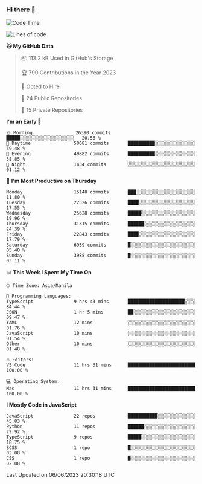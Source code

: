 ### Hi there 👋

<!--START_SECTION:waka-->
![Code Time](http://img.shields.io/badge/Code%20Time-308%20hrs%2026%20mins-blue)

![Lines of code](https://img.shields.io/badge/From%20Hello%20World%20I%27ve%20Written-57.5%20million%20lines%20of%20code-blue)

**🐱 My GitHub Data** 

> 📦 113.2 kB Used in GitHub's Storage 
 > 
> 🏆 790 Contributions in the Year 2023
 > 
> 💼 Opted to Hire
 > 
> 📜 24 Public Repositories 
 > 
> 🔑 15 Private Repositories 
 > 
**I'm an Early 🐤** 

```text
🌞 Morning                26390 commits       █████░░░░░░░░░░░░░░░░░░░░   20.56 % 
🌆 Daytime                50681 commits       ██████████░░░░░░░░░░░░░░░   39.48 % 
🌃 Evening                49882 commits       ██████████░░░░░░░░░░░░░░░   38.85 % 
🌙 Night                  1434 commits        ░░░░░░░░░░░░░░░░░░░░░░░░░   01.12 % 
```
📅 **I'm Most Productive on Thursday** 

```text
Monday                   15148 commits       ███░░░░░░░░░░░░░░░░░░░░░░   11.80 % 
Tuesday                  22526 commits       ████░░░░░░░░░░░░░░░░░░░░░   17.55 % 
Wednesday                25628 commits       █████░░░░░░░░░░░░░░░░░░░░   19.96 % 
Thursday                 31315 commits       ██████░░░░░░░░░░░░░░░░░░░   24.39 % 
Friday                   22843 commits       ████░░░░░░░░░░░░░░░░░░░░░   17.79 % 
Saturday                 6939 commits        █░░░░░░░░░░░░░░░░░░░░░░░░   05.40 % 
Sunday                   3988 commits        █░░░░░░░░░░░░░░░░░░░░░░░░   03.11 % 
```


📊 **This Week I Spent My Time On** 

```text
🕑︎ Time Zone: Asia/Manila

💬 Programming Languages: 
TypeScript               9 hrs 43 mins       █████████████████████░░░░   84.44 % 
JSON                     1 hr 5 mins         ██░░░░░░░░░░░░░░░░░░░░░░░   09.47 % 
YAML                     12 mins             ░░░░░░░░░░░░░░░░░░░░░░░░░   01.76 % 
JavaScript               10 mins             ░░░░░░░░░░░░░░░░░░░░░░░░░   01.54 % 
Other                    10 mins             ░░░░░░░░░░░░░░░░░░░░░░░░░   01.48 % 

🔥 Editors: 
VS Code                  11 hrs 31 mins      █████████████████████████   100.00 % 

💻 Operating System: 
Mac                      11 hrs 31 mins      █████████████████████████   100.00 % 
```

**I Mostly Code in JavaScript** 

```text
JavaScript               22 repos            ███████████░░░░░░░░░░░░░░   45.83 % 
Python                   11 repos            ██████░░░░░░░░░░░░░░░░░░░   22.92 % 
TypeScript               9 repos             █████░░░░░░░░░░░░░░░░░░░░   18.75 % 
SCSS                     1 repo              █░░░░░░░░░░░░░░░░░░░░░░░░   02.08 % 
CSS                      1 repo              █░░░░░░░░░░░░░░░░░░░░░░░░   02.08 % 
```




 Last Updated on 06/06/2023 20:30:18 UTC
<!--END_SECTION:waka-->
